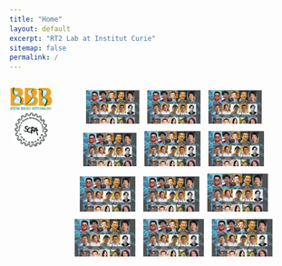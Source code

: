 ```yaml
---
title: "Home"
layout: default
excerpt: "RT2 Lab at Institut Curie"
sitemap: false
permalink: /
---
```


<div style="display: flex; flex-direction: row;">
  <div class="left" style="flex-basis: 15%;">
    
<p align="center"> 
<img src="images/logo/bbb_logo_yl_xl_v1.jpg" alt="logo example 2" style="width:99%; height:99%">
<img src="images/logo/screen_shot_2018-02-19_at_10.50.36_am_0.png" alt="logo example 3" style="width:80%; height:80%" >
</p>

  </div>
  
  <div class="right" style="flex-basis: 85%;">

<p align="center"> 
<img src="images/slider/flyer_v9.jpg" style="width:22%; height:22%; padding: 5px;">
<img src="images/slider/flyer_v9.jpg" style="width:22%; height:22%; padding: 5px;">
<img src="images/slider/flyer_v9.jpg" style="width:22%; height:22%; padding: 5px;">
<img src="images/slider/flyer_v9.jpg" style="width:22%; height:22%; padding: 5px;">
<img src="images/slider/flyer_v9.jpg" style="width:23%; height:23%; padding: 5px;">
<img src="images/slider/flyer_v9.jpg" style="width:23%; height:23%; padding: 5px;">
<img src="images/slider/flyer_v9.jpg" style="width:23%; height:23%; padding: 5px;">
<img src="images/slider/flyer_v9.jpg" style="width:23%; height:23%; padding: 5px;">
<img src="images/slider/flyer_v9.jpg" style="width:25%; height:25%; padding: 5px;">
<img src="images/slider/flyer_v9.jpg" style="width:25%; height:25%; padding: 5px;">
<img src="images/slider/flyer_v9.jpg" style="width:25%; height:25%; padding: 5px;">
<img src="images/slider/flyer_v9.jpg" style="width:25%; height:25%; padding: 5px;">
</p> 

</div>

</div>

